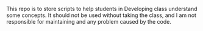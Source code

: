 This repo is to store scripts to help students in Developing class understand some concepts. It should not be used without taking the class, and I am not responsible for maintaining and any problem caused by the code.
